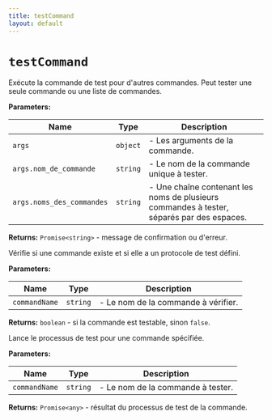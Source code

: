```yaml
---
title: testCommand
layout: default
---
```


# `testCommand`

Exécute la commande de test pour d'autres commandes. Peut tester une seule commande ou une liste de commandes.

**Parameters:**

| Name | Type | Description |
| ---- | ---- | ----------- |
| `args` | `object` | - Les arguments de la commande. |
| `args.nom_de_commande` | `string` | - Le nom de la commande unique à tester. |
| `args.noms_des_commandes` | `string` | - Une chaîne contenant les noms de plusieurs commandes à tester, séparés par des espaces. |

**Returns:** `Promise<string>` - message de confirmation ou d'erreur.

Vérifie si une commande existe et si elle a un protocole de test défini.

**Parameters:**

| Name | Type | Description |
| ---- | ---- | ----------- |
| `commandName` | `string` | - Le nom de la commande à vérifier. |

**Returns:** `boolean` - si la commande est testable, sinon `false`.

Lance le processus de test pour une commande spécifiée.

**Parameters:**

| Name | Type | Description |
| ---- | ---- | ----------- |
| `commandName` | `string` | - Le nom de la commande à tester. |

**Returns:** `Promise<any>` - résultat du processus de test de la commande.

